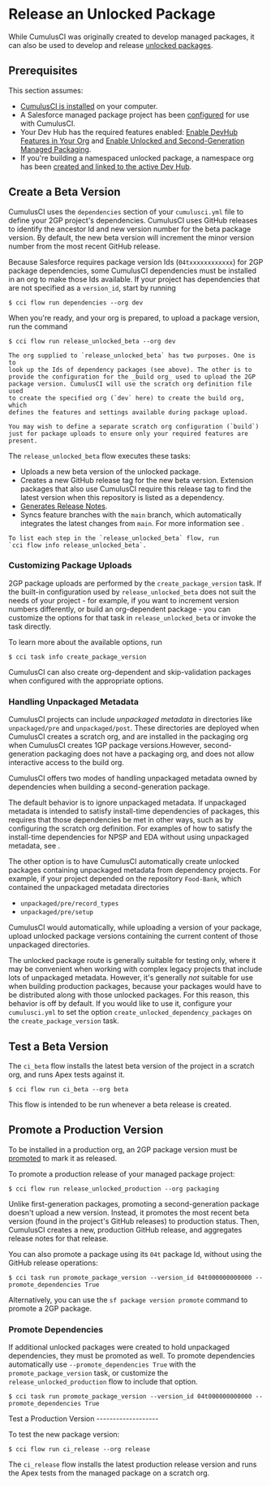 # Release an Unlocked Package

While CumulusCI was originally created to develop managed packages, it
can also be used to develop and release [unlocked
packages](https://developer.salesforce.com/docs/atlas.en-us.sfdx_dev.meta/sfdx_dev/sfdx_dev_unlocked_pkg_intro.htm).

## Prerequisites

This section assumes:

-   [CumulusCI is installed](get-started) on your computer.
-   A Salesforce managed package project has been [configured](project-initialization)
    for use with CumulusCI.
-   Your Dev Hub has the required features enabled: [Enable DevHub
    Features in Your
    Org](https://developer.salesforce.com/docs/atlas.en-us.packagingGuide.meta/packagingGuide/sfdx_setup_enable_devhub.htm)
    and [Enable Unlocked and Second-Generation Managed
    Packaging](https://developer.salesforce.com/docs/atlas.en-us.sfdx_dev.meta/sfdx_dev/sfdx_setup_enable_secondgen_pkg.htm).
-   If you're building a namespaced unlocked package, a namespace org
    has been [created and linked to the active Dev
    Hub](https://developer.salesforce.com/docs/atlas.en-us.sfdx_dev.meta/sfdx_dev/sfdx_dev_dev2gp_create_namespace.htm).

## Create a Beta Version

CumulusCI uses the `dependencies` section of your `cumulusci.yml` file
to define your 2GP project's dependencies. CumulusCI uses GitHub
releases to identify the ancestor Id and new version number for the beta
package version. By default, the new beta version will increment the
minor version number from the most recent GitHub release.

Because Salesforce requires package version Ids (`04txxxxxxxxxxxx`) for
2GP package dependencies, some CumulusCI dependencies must be installed
in an org to make those Ids available. If your project has dependencies
that are not specified as a `version_id`, start by running

```console
$ cci flow run dependencies --org dev
```

When you're ready, and your org is prepared, to upload a package
version, run the command

```console
$ cci flow run release_unlocked_beta --org dev
```

```{important}
The org supplied to `release_unlocked_beta` has two purposes. One is to
look up the Ids of dependency packages (see above). The other is to
provide the configuration for the _build org_ used to upload the 2GP
package version. CumulusCI will use the scratch org definition file used
to create the specified org (`dev` here) to create the build org, which
defines the features and settings available during package upload.

You may wish to define a separate scratch org configuration (`build`)
just for package uploads to ensure only your required features are
present.
```

The `release_unlocked_beta` flow executes these tasks:

-   Uploads a new beta version of the unlocked package.
-   Creates a new GitHub release tag for the new beta version. Extension
    packages that also use CumulusCI require this release tag to find
    the latest version when this repository is listed as a dependency.
-   [Generates Release Notes](github-release-notes).
-   Syncs feature branches with the `main` branch, which automatically
    integrates the latest changes from `main`. For more information see
    [](auto-merging).

```{tip}
To list each step in the `release_unlocked_beta` flow, run
`cci flow info release_unlocked_beta`.
```

### Customizing Package Uploads

2GP package uploads are performed by the `create_package_version` task.
If the built-in configuration used by `release_unlocked_beta` does not
suit the needs of your project - for example, if you want to increment
version numbers differently, or build an org-dependent package - you can
customize the options for that task in `release_unlocked_beta` or invoke
the task directly.

To learn more about the available options, run

```console
$ cci task info create_package_version
```

CumulusCI can also create org-dependent and skip-validation packages
when configured with the appropriate options.

### Handling Unpackaged Metadata

CumulusCI projects can include _unpackaged metadata_ in directories like
`unpackaged/pre` and `unpackaged/post`. These directories are deployed
when CumulusCI creates a scratch org, and are installed in the packaging
org when CumulusCI creates 1GP package versions.However,
second-generation packaging does not have a packaging org, and does not
allow interactive access to the build org.

CumulusCI offers two modes of handling unpackaged metadata owned by
dependencies when building a second-generation package.

The default behavior is to ignore unpackaged metadata. If unpackaged
metadata is intended to satisfy install-time dependencies of packages,
this requires that those dependencies be met in other ways, such as by
configuring the scratch org definition. For examples of how to satisfy
the install-time dependencies for NPSP and EDA without using unpackaged
metadata, see [](npsp-eda-2gp).

The other option is to have CumulusCI automatically create unlocked
packages containing unpackaged metadata from dependency projects. For
example, if your project depended on the repository `Food-Bank`, which
contained the unpackaged metadata directories

-   `unpackaged/pre/record_types`
-   `unpackaged/pre/setup`

CumulusCI would automatically, while uploading a version of your
package, upload unlocked package versions containing the current content
of those unpackaged directories.

The unlocked package route is generally suitable for testing only, where
it may be convenient when working with complex legacy projects that
include lots of unpackaged metadata. However, it's generally _not_
suitable for use when building production packages, because your
packages would have to be distributed along with those unlocked
packages. For this reason, this behavior is off by default. If you would
like to use it, configure your `cumulusci.yml` to set the option
`create_unlocked_dependency_packages` on the `create_package_version`
task.

## Test a Beta Version

The `ci_beta` flow installs the latest beta version of the project in a
scratch org, and runs Apex tests against it.

```console
$ cci flow run ci_beta --org beta
```

This flow is intended to be run whenever a beta release is created.

## Promote a Production Version

To be installed in a production org, an 2GP package version must be
[promoted](https://developer.salesforce.com/docs/atlas.en-us.sfdx_dev.meta/sfdx_dev/sfdx_dev_unlocked_pkg_create_pkg_ver_promote.htm)
to mark it as released.

To promote a production release of your managed package project:

```
$ cci flow run release_unlocked_production --org packaging
```

Unlike first-generation packages, promoting a second-generation package
doesn't upload a new version. Instead, it promotes the most recent beta
version (found in the project's GitHub releases) to production status.
Then, CumulusCI creates a new, production GitHub release, and aggregates
release notes for that release.

You can also promote a package using its `04t` package Id, without using
the GitHub release operations:

```console
$ cci task run promote_package_version --version_id 04t000000000000 --promote_dependencies True
```

Alternatively, you can use the `sf package version promote`
command to promote a 2GP package.

### Promote Dependencies

If additional unlocked packages were created to hold unpackaged
dependencies, they must be promoted as well. To promote dependencies
automatically use `--promote_dependencies True` with the
`promote_package_version` task, or customize the
`release_unlocked_production` flow to include that option.

```console
$ cci task run promote_package_version --version_id 04t000000000000 --promote_dependencies True
```

Test a Production Version -------------------

To test the new package version:

```
$ cci flow run ci_release --org release
```

The `ci_release` flow installs the latest production release version and
runs the Apex tests from the managed package on a scratch org.
